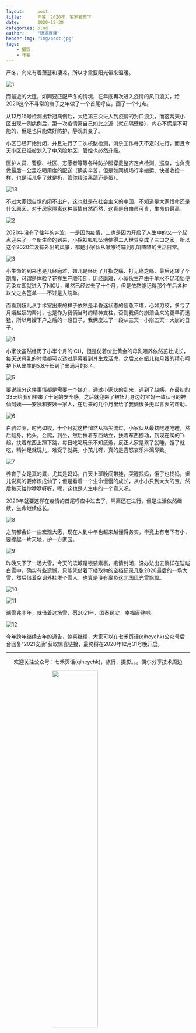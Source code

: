 ```yaml
---
layout:     post
title:      年鉴｜2020年，宅家安天下
date:       2020-12-30
categories: blog
author:     "琉璃康康"
header-img: "img/post.jpg"
tags:
    - 摄影
    - 年鉴
---
```


<style>
img{
  display:block;
  margin:0
  auto;
}
</style>

<meta name="referrer" content="never">

严冬，向来有着萧瑟和凄凉，所以才需要阳光带来温暖。

![1][1]

而最近的大连，如同要匹配严冬的情境，在年底再次进入疫情的风口浪尖，给2020这个不寻常的庚子之年做了一个首尾呼应，画了一个句点。

从12月15号检测出新冠病例后，大连第三次进入到疫情的封口浪尖，而这两天小区出现一例病例后，第一次疫情离自己如此之近（就在隔壁楼），内心不慌是不可能的，但是也只能做好防护，静观其变了。

小区已经开始封闭，并且进行了二次核酸检测，消杀工作每天不定时进行，而且今天小区已经被划入了中风险地区，管控也必然升级。

医护人员、警察、社区、志愿者等等各种防护服穿戴整齐定点检测、巡查，也负责做最后一公里吃喝用度的配送（确实辛苦，但是如同机场行李搬运、快递收捡一样，也是活儿多了就是扔，管你粮油果蔬还是蛋）。

![13][13]

不过大家很自觉的闭不出户，这也就是在社会主义的中国，不知道是大家惜命还是什么原因，对于居家隔离这种事情自然而然，这真是自由虽可贵，生命价最高。

![2][2]

2020年没有了往年的奔波，一是因为疫情，二也是因为开启了人生中的又一个起点迎来了一个新生命的到来，小棉袄呱呱坠地使得二人世界变成了三口之家，所以这个2020年没有外出的风景，都是小家伙从嗷嗷待哺到叽叽喳喳的生活日常。

![3][3]

小生命的到来也是几经磨难，妞儿是经历了开指之痛、打无痛之痛、最后还转了个剖腹，可谓是体验了花样生产顺和剖，历经磨难，小家伙生产由于羊水不足和胎便污染立即就进入了NICU，虽然已经过去了十个月，但是依然能记得那个午后各种以父之名签单——不过是入院单。

而看到妞儿从手术室出来的样子依然是半昏迷状态的疲惫不堪，心如刀绞，多亏了月嫂赵姨的帮衬，也是作为我俩当时的精神支柱，否则我俩的崩溃会来的更早而迅猛，所以月嫂下户之后的一段日子，我俩度过了一段从三天一小崩五天一大崩的日子。

![4][4]

小家伙虽然经历了小半个月的ICU，但是仗着价比黄金的母乳喂养依然茁壮成长，每天送母乳的时候都可以透过屏幕看到其生龙活虎，之后又在妞儿和月嫂的精心呵护下从出生的5.8斤长到了出满月的8.4。

![5][5]

要说缘分这件事情都是需要一个媒介，通过小家伙的到来，遇到了赵姨，在最初的33天给我们带来了十足的安全感，之后就迎来了被妞儿身边的宝妈一致认可的神仙阿姨——安姨和安姨一家人，在后来的几个月里给了我俩很多无以言表的帮助。

![6][6]

白驹过隙，时光如梭，十个月就这样悄然从指尖流过，小家伙从最初吃睡吃睡，然后翻身，抬头，会爬，到坐，然后扶着东西站立，扶着东西挪动，到现在爬的飞起，扶着东西上蹿下跳，每日吃喝玩乐不知疲惫，反正人家是累了就睡，饿了就吃，精神足就玩儿，难受了就哭，小孩儿呀，真的是喜怒哀乐淋漓尽致。

![7][7]

养育子女是真的累，尤其是妈妈，白天上班晚间带娃，哭醒找妈，饿了也找妈，妞儿说真的要修炼成仙了；但是看着一个生命慢慢的成长，从小小只到大大的宝，然后每天给你咿咿呀呀，嘿，这也是人生中的一个意义吧。

2020年就要这样在疫情的首尾呼应中过去了，隔离还在进行，但是生活依然继续，生命继续成长。

![8][8]

之前都会许一些宏观大愿，现在人到中年也越来越懂得务实，毕竟上有老下有小，要撑起一片天地，护一方家园。

![9][9]

昨晚又下了一场大雪，今天的滨城是银装素裹，疫情封闭，没办法出去徜徉在皑皑白雪中，确实有些遗憾，只能凭借着下楼取物的空档记录几张2020最后的一场大雪，然后借着空调外挂堆个雪人，也算是没有辜负这北国风光雪飘飘。

![10][10]

![11][11]

瑞雪兆丰年，就借着这场雪，愿2021年，国泰民安，幸福康健吧。

![12][12]

今年跨年继续去年的通告，惊喜继续，大家可以在七禾页话(qiheyehk)公众号后台回复“2021安康”获取惊喜链接，最终将在2020年12月31号晚开启。

------------
<p align="center">欢迎关注公众号：七禾页话(qiheyehk)，旅行、摄影。。。偶尔分享技术周边</p>
<img src="https://mmbiz.qpic.cn/mmbiz_jpg/QqiaFS6NT0eAaCjLpPgUZricqK7lIOO3hYEYIbjibRlYaiaTsib0reaQfQTmaibVw2QqZLibBWpCHJdg0v3V7yX8sQgWw/0?wx_fmt=jpeg" width="50%"/>


[1]: https://mmbiz.qpic.cn/mmbiz_jpg/QqiaFS6NT0eBLIUgdlZax9bWvyuLibp302xw8A7OwHA9hAhZiaRktjTupa4MeNyVNZwdA6fMWc0ia4GgNm7AVlIF7w/0?wx_fmt=jpeg


[2]: https://mmbiz.qpic.cn/mmbiz_jpg/QqiaFS6NT0eBLIUgdlZax9bWvyuLibp302AUAspPbu2d5dt1wtIxWKUwmxvj4wGXkIfpmGr0UFHxPwXiatibYPK4eQ/0?wx_fmt=jpeg


[3]: https://mmbiz.qpic.cn/mmbiz_jpg/QqiaFS6NT0eBLIUgdlZax9bWvyuLibp302YkfNj6cXy55mj6QvQic19ma7fyUr9bicfRJvetdo3UIGoj2R0Gx7H8mg/0?wx_fmt=jpeg


[4]: https://mmbiz.qpic.cn/mmbiz_jpg/QqiaFS6NT0eBLIUgdlZax9bWvyuLibp302mXZpVB1nicOyVTu1PSX9yZyhIiaLSDicE5ncG5mDz7s36vgoSb8ewrOLg/0?wx_fmt=jpeg


[5]: https://mmbiz.qpic.cn/mmbiz_jpg/QqiaFS6NT0eBLIUgdlZax9bWvyuLibp3025uAhYhSJ15Viao0koicYHzuEQtL0yqFv3GA2nVEQRBahicsMvXyKibT5Nw/0?wx_fmt=jpeg


[6]: https://mmbiz.qpic.cn/mmbiz_jpg/QqiaFS6NT0eBLIUgdlZax9bWvyuLibp302s9mCXcOcMlZ1062k3q5kDfE0KWticWyIm0qNg8YMnzu0BvVEc0ct0MQ/0?wx_fmt=jpeg


[7]: https://mmbiz.qpic.cn/mmbiz_jpg/QqiaFS6NT0eBLIUgdlZax9bWvyuLibp302UJdKfZ27ephH13CoEWbnSKeQu6DDssxJZO21jPCRiaDC8sic39NAGQjw/0?wx_fmt=jpeg


[8]: https://mmbiz.qpic.cn/mmbiz_jpg/QqiaFS6NT0eBLIUgdlZax9bWvyuLibp302CO7J9mNqG4XXf5bWuoV3XqELricsCibBXRyVQfMial9RIg55vVM0d7myg/0?wx_fmt=jpeg


[9]: https://mmbiz.qpic.cn/mmbiz_jpg/QqiaFS6NT0eBLIUgdlZax9bWvyuLibp302FrKd0mgwp2Z26ug6nicmByj1SicX1N6Eg1qviaia18ialMp4IBMUNrlLg1Q/0?wx_fmt=jpeg


[10]: https://mmbiz.qpic.cn/mmbiz_jpg/QqiaFS6NT0eCoLR2f57GZNWGEPtG7oGD3UqgzpKDNLZrTlau9G4jGbjMgHMSaibxU2QMcT4wibaWytJg4tJcf0WZw/0?wx_fmt=jpeg


[11]: https://mmbiz.qpic.cn/mmbiz_jpg/QqiaFS6NT0eCoLR2f57GZNWGEPtG7oGD38RHzvOQXRPkw1QfSXCW0HSibDvgEDIicSJAcZdxFTBZnMHcJKNib0lzOg/0?wx_fmt=jpeg


[12]: https://mmbiz.qpic.cn/mmbiz_jpg/QqiaFS6NT0eCoLR2f57GZNWGEPtG7oGD3q8MIB6GvnaM0LY8ywooW2gibEvLRKmr2RVAkStXIx49fRCAf93Ot7Dg/0?wx_fmt=jpeg


[13]: https://mmbiz.qpic.cn/mmbiz_jpg/QqiaFS6NT0eCoLR2f57GZNWGEPtG7oGD3Snfy2zr9mxlVGXGD0qNo0nRdSXVQ7rn7yZA8mJfqTQzfoPtZKxsaPA/0?wx_fmt=jpeg